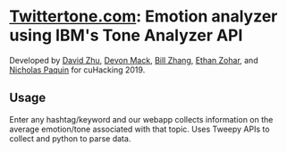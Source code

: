 # [Twittertone.com](twittertone.com): Emotion analyzer using IBM's Tone Analyzer API

Developed by [David Zhu](https://github.com/davidhzhu), [Devon Mack](https://github.com/devonpmack), [Bill Zhang](https://github.com/billzzhang), [Ethan Zohar](https://github.com/ethanzohar), and [Nicholas Paquin](https://github.com/nicholaspaquin) for cuHacking 2019.

## Usage

Enter any hashtag/keyword and our webapp collects information on the average emotion/tone associated with that topic. Uses Tweepy APIs to collect and python to parse data.
